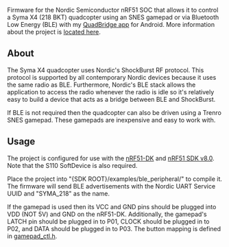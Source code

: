 Firmware for the Nordic Semiconductor nRF51 SOC that allows it to control a Syma X4 (218 BKT) quadcopter using an SNES gamepad or via Bluetooth Low Energy (BLE) with my [QuadBridge app](https://github.com/inductivekickback/QuadBridge) for Android. More information about the project is [located here](http://inductivekickback.blogspot.com/2015/11/ble-to-shockburst-bridge-for-syma-x4.html).

## About
The Syma X4 quadcopter uses Nordic's ShockBurst RF protocol. This protocol is supported by all contemporary Nordic devices because it uses the same radio as BLE. Furthermore, Nordic's BLE stack allows the application to access the radio whenever the radio is idle so it's relatively easy to build a device that acts as a bridge between BLE and ShockBurst.

If BLE is not required then the quadcopter can also be driven using a Trenro SNES gamepad. These gamepads are inexpensive and easy to work with.

## Usage
The project is configured for use with the [nRF51-DK](http://www.digikey.com/product-detail/en/NRF51-DK/1490-1038-ND/5022449) and [nRF51 SDK v8.0](http://developer.nordicsemi.com/nRF51_SDK/nRF51_SDK_v8.x.x/). Note that the S110 SoftDevice is also required.

Place the project into "{SDK ROOT}/examples/ble_peripheral/" to compile it. The firmware will send BLE advertisements with the Nordic UART Service UUID and "SYMA_218" as the name.

If the gamepad is used then its VCC and GND pins should be plugged into VDD (NOT 5V) and GND on the nRF51-DK. Additionally, the gamepad's LATCH pin should be plugged in to P01, CLOCK should be plugged in to P02, and DATA should be plugged in to P03. The button mapping is defined in [gamepad_ctl.h](https://github.com/inductivekickback/quad_bridge_fw/blob/master/gamepad_ctl.h).
